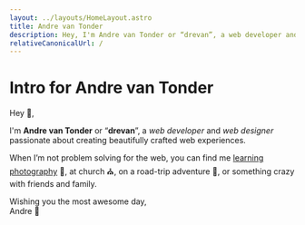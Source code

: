 ```yaml
---
layout: ../layouts/HomeLayout.astro
title: Andre van Tonder
description: Hey, I'm Andre van Tonder or “drevan”, a web developer and web designer passionate about creating beautifully crafted web experiences.
relativeCanonicalUrl: /
---
```


<h1 class="sr-only">Intro for Andre van Tonder</h1>

Hey 👋,

I'm **Andre van Tonder** or “**drevan**”, a _web developer_ and _web designer_ passionate about creating beautifully crafted web experiences.

When I’m not problem solving for the web, you can find me [learning photography](https://www.instagram.com/photosbydrevan/) 📸, at church ⛪, on a road-trip adventure 🌋, or something crazy with friends and family.

Wishing you the most awesome day, \
Andre 🥳
